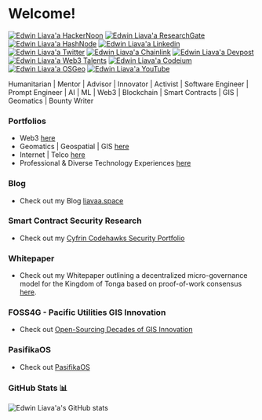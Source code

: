 <h1> Welcome!</h1>
  
[![Edwin Liava'a HackerNoon](https://img.shields.io/badge/Hackernoon%20-%20green?style=for-the-badge&logo=Hackernoon)](https://hackernoon.com/u/edwinliavaa)
[![Edwin Liava'a ResearchGate](https://img.shields.io/badge/ResearchGate%20-%20aqua?style=for-the-badge&logo=ResearchGate)](https://www.researchgate.net/profile/Edwin-Liavaa)
[![Edwin Liava'a HashNode](https://img.shields.io/badge/Hashnode%20-skyblue?style=for-the-badge&logo=Hashnode)](https://hashnode.com/@EdwinLiavaa)
[![Edwin Liava'a Linkedin](https://img.shields.io/badge/LinkedIn-0077B5?style=for-the-badge&logo=linkedin&logoColor=white)](https://www.linkedin.com/in/edwin-liavaa/) 
[![Edwin Liava'a Twitter](https://img.shields.io/badge/Twitter%20-%20black?style=for-the-badge&logo=X)](https://twitter.com/EdwinLiavaa)
[![Edwin Liava'a Chainlink](https://img.shields.io/badge/Chianlink-6495ED?style=for-the-badge&logo=Chainlink)](https://chain.link/developers/experts) 
[![Edwin Liava'a Devpost](https://img.shields.io/badge/Devpost-003E54?logo=devpost&logoColor=fff&style=for-the-badge)](https://devpost.com/etuini-liavaa) 
[![Edwin Liava'a Web3 Talents](https://img.shields.io/badge/Web3%20Talents-magenta?style=for-the-badge&logo=web3-talents)](https://web3-talents.io/dlttalents/dlt-talents-mentor-edwin-liavaa/) 
[![Edwin Liava'a Codeium](https://img.shields.io/badge/Codeium%20-%20darkgreen?style=for-the-badge&logo=Codeium)](https://codeium.com/profile/edwinliavaa)
[![Edwin Liava'a OSGeo](https://img.shields.io/badge/OSGeo%20-%20bluegreen?style=for-the-badge&logo=OSGeo)](https://www.osgeo.org/member/liavaa/)
[![Edwin Liava'a YouTube](https://img.shields.io/badge/Youtube%20-%20red?style=for-the-badge&logo=Youtube)](https://www.youtube.com/@EdwinLiavaa)

Humanitarian | Mentor | Advisor | Innovator | Activist | Software Engineer | Prompt Engineer | AI | ML | Web3 | Blockchain | Smart Contracts | GIS | Geomatics | Bounty Writer

### Portfolios
* Web3 [here](web3-resume.md)
* Geomatics | Geospatial | GIS [here](gis-resume.md)
* Internet | Telco [here](telecom-resume.md)
* Professional & Diverse Technology Experiences [here](professional-experiences.md)

### Blog
* Check out my Blog [liavaa.space](https://github.com/EdwinLiavaa/liavaa.space)

### Smart Contract Security Research
* Check out my [Cyfrin Codehawks Security Portfolio](https://github.com/EdwinLiavaa/codehawks-security-portfolio)
  
### Whitepaper
* Check out my Whitepaper outlining a decentralized micro-governance model for the Kingdom of Tonga based on proof-of-work consensus [here](https://github.com/EdwinLiavaa/Whitepaper).

### FOSS4G - Pacific Utilities GIS Innovation
* Check out [Open-Sourcing Decades of GIS Innovation](https://github.com/EdwinLiavaa/pacific-utilities-gis)

### PasifikaOS
* Check out [PasifikaOS](https://github.com/EdwinLiavaa/pasifikaos)

### GitHub Stats 📊

![Edwin Liava'a's GitHub stats](https://github-readme-stats.vercel.app/api?username=EdwinLiavaa&theme=darcula_icons=true)
